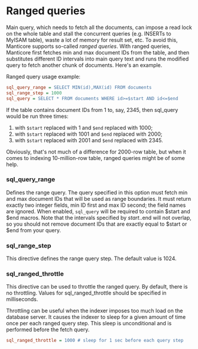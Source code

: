 # Ranged queries


Main query, which needs to fetch all the documents, can impose a read lock on the whole table and stall the concurrent queries (e.g. INSERTs to MyISAM table), waste a lot of memory for result set, etc. To avoid this, Manticore supports so-called *ranged queries*. With ranged queries, Manticore first fetches min and max document IDs from the table, and then substitutes different ID intervals into main query text and runs the modified query to fetch another chunk of documents. Here's an example.

Ranged query usage example:

```ini
sql_query_range = SELECT MIN(id),MAX(id) FROM documents
sql_range_step = 1000
sql_query = SELECT * FROM documents WHERE id>=$start AND id<=$end
```

If the table contains document IDs from 1 to, say, 2345, then sql_query would be run three times:

1.  with `$start` replaced with 1 and `$end` replaced with 1000;
2.  with `$start` replaced with 1001 and `$end` replaced with 2000;
3.  with `$start` replaced with 2001 and `$end` replaced with 2345.

Obviously, that's not much of a difference for 2000-row table, but when it comes to indexing 10-million-row table, ranged queries might be of some help.

### sql_query_range

Defines the range query. The query specified in this option must fetch min and max document IDs that will be used as range boundaries. It must return exactly two integer fields, min ID first and max ID second; the field names are ignored. When enabled, `sql_query` will be required to contain $start and $end macros. Note that the intervals specified by $start..$end will not overlap, so you should not remove document IDs that are exactly equal to $start or $end from your query.

### sql_range_step

This directive defines the range query step. The default value is 1024.

### sql_ranged_throttle

This directive can be used to throttle the ranged query. By default, there is no throttling. Values for sql_ranged_throttle should be specified in milliseconds.

Throttling can be useful when the indexer imposes too much load on the database server. It causes the indexer to sleep for a given amount of time once per each ranged query step. This sleep is unconditional and is performed before the fetch query.

```ini
sql_ranged_throttle = 1000 # sleep for 1 sec before each query step
```
<!-- proofread -->

